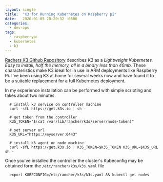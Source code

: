 ```yaml
---
layout: single
title:  "K3 for Running Kubernetes on Raspberry pi"
date:   2020-01-05 20:20:32 -0500
categories:
  - dev-ops
tags:
  - raspberrypi
  - kubernetes
  - k3
---
```


[Rachers K3 Github Repository](https://github.com/rancher/k3s#k3s---5-less-than-k8s) describes K3 as a *Lightweight Kubernetes. Easy to install, half the memory, all in a binary less than 40mb.* These characteristics make K3 ideal for in use in ARM deployments like Raspberry Pi. I've been using K3 at home for several weeks now and have found it to be a suitable replacement for a full Kubernetes deployment.

In my experience installation can be performed with simple scripting and takes about two minutes.

``` shell
  # install k3 service on controller machine
  curl -sfL https://get.k3s.io | sh -

  # get token from the controller
  K3S_TOKEN="$(cat /var/lib/rancher/k3s/server/node-token)"

  # set server url
  K3S_URL="https://myserver:6443"

  # install k3 agent on node machine
  curl -sfL https://get.k3s.io | K3S_TOKEN=$K3S_TOKEN K3S_URL=$K3S_URL sh -
```

Once you've installed the controller the cluster's Kubeconfig may be obtained form the `/etc/rancher/k3s/k3s.yaml` file

```shell
  export KUBECONFIG=/etc/rancher/k3s/k3s.yaml && kubectl get nodes
```
